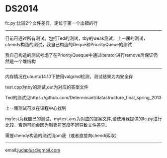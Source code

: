 DS2014
======

fc.py:比较2个文件差异，定位于第一个出错的行

-----------------------------------------

目前已通过所有测试。包括Ted的测试，tby的weak测试，上一届的测试，chendy构造的测试，我自己构造的Deque和PriorityQueue的测试

我自己构造的测试考虑了在PriorityQueque中通过iterator进行remove后保证仍然是一个堆结构

-----------------------------------------

内存情况在ubuntu14.10下使用valgrind检测，测试结果为内安全存

test.cpp为tby的测试,out为对应的答案文件

Ted的测试见https://github.com/Determinant/datastructure_final_spring_2013

上一届测试可以在课程中心找到

mytest为我自己的测试，mytest.ans为对应的答案文件,请使用我提供的fc.py进行比较，否则可能会因为制表符宽度不同导致文件差异。

需要chendy构造的测试请pm我（或者直接向chendi索取）

-----------------------------------------

email:judaplus@gmail.com

